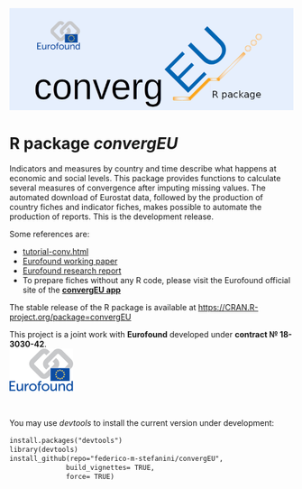 ![](inst/logoConvergEU9_github.png)  

# R package *convergEU*

Indicators and measures by country and time describe
what happens at economic and social levels. This package provides
functions to calculate several measures of convergence after imputing
missing values. The automated download of Eurostat data,
followed by the production of country fiches and indicator fiches,
makes possible to  automate the production of reports.
This is the development release.  

Some references  are:   

  *  [tutorial-conv.html](https://local.disia.unifi.it/stefanini/RESEARCH/coneu/tutorial-conv.html)   
  *  [Eurofound working paper](https://www.eurofound.europa.eu/sites/default/files/wpef20008.pdf) 
  *  [Eurofound research report](https://www.eurofound.europa.eu/sites/default/files/ef_publication/field_ef_document/ef18003en.pdf)       
  *  To prepare fiches without any R code, please visit the Eurofound official   site of the [**convergEU app**](https://www.eurofound.europa.eu/data/convergence-hub/convergeu-app)  

The stable release of the R package is available at https://CRAN.R-project.org/package=convergEU

This project is a joint work with  **Eurofound** developed under **contract &#8470;
 18-3030-42**.<br>
<img src="inst/EF2015_Logo_Colour_rid.png" width="113"  height="75">  


<br>  

You may use  *devtools* to  install the current version under development:   

```
install.packages("devtools")
library(devtools)
install_github(repo="federico-m-stefanini/convergEU",
              build_vignettes= TRUE,
              force= TRUE)
```


